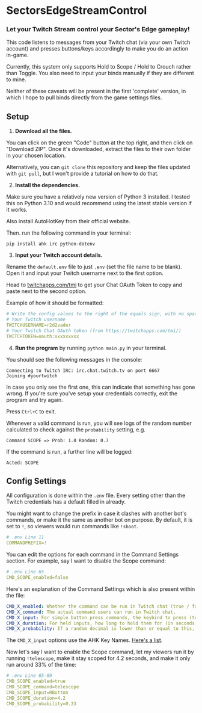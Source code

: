 # SectorsEdgeStreamControl
### Let your Twitch Stream control your Sector's Edge gameplay!

This code listens to messages from your Twitch chat (via your own Twitch account) and presses buttons/keys accordingly to make you do an action in-game. 

Currently, this system only supports Hold to Scope / Hold to Crouch rather than Toggle. You also need to input your binds manually if they are different to mine.

Neither of these caveats will be present in the first 'complete' version, in which I hope to pull binds directly from the game settings files.

## Setup

1. **Download all the files.** 

You can click on the green "Code" button at the top right, and then click on "Download ZIP". Once it's downloaded, extract the files to their own folder in your chosen location.

Alternatively, you can `git clone` this repository and keep the files updated with `git pull`, but I won't provide a tutorial on how to do that.

2. **Install the dependencies.**

Make sure you have a relatively new version of Python 3 installed. I tested this on Python 3.10 and would recommend using the latest stable version if it works.

Also install AutoHotKey from their official website.

Then. run the following command in your terminal:
```
pip install ahk irc python-dotenv
```

3. **Input your Twitch account details.**

Rename the `default.env` file to just `.env` (set the file name to be blank). Open it and input your Twitch username next to the first option.

Head to [twitchapps.com/tmi](https://twitchapps.com/tmi/) to get your Chat OAuth Token to copy and paste next to the second option. 

Example of how it should be formatted:
```yml
# Write the config values to the right of the equals sign, with no space inbetween.
# Your Twitch username
TWITCHUSERNAME=r2d2vader
# Your Twitch Chat OAuth token (from https://twitchapps.com/tmi/)
TWITCHTOKEN=oauth:xxxxxxxxx
```

4. **Run the program** by running `python main.py` in your terminal.

You should see the following messages in the console: 
```
Connecting to Twitch IRC: irc.chat.twitch.tv on port 6667
Joining #yourtwitch
```
In case you only see the first one, this can indicate that something has gone wrong. If you're sure you've setup your credentials correctly, exit the program and try again. 

Press `Ctrl+C` to exit.

Whenever a valid command is run, you will see logs of the random number calculated to check against the `probability` setting, e.g.
```
Command SCOPE => Prob: 1.0 Random: 0.7
```

 If the command is run, a further line will be logged:
```
Acted: SCOPE
```

## Config Settings

All configuration is done within the `.env` file. Every setting other than the Twitch credentials has a default filled in already.

You might want to change the prefix in case it clashes with another bot's commands, or make it the same as another bot on purpose. By default, it is set to `!`, so viewers would run commands like `!shoot`.

```yml
# .env Line 11
COMMANDPREFIX=!
```

You can edit the options for each command in the Command Settings section. For example, say I want to disable the Scope command:

```yml
# .env Line 65
CMD_SCOPE_enabled=false
```

Here's an explanation of the Command Settings which is also present within the file:
```yml
CMD_X_enabled: Whether the command can be run in Twitch chat (true / false). 
CMD_X_command: The actual command users can run in Twitch chat.
CMD_X_input: For simple button press commands, the keybind to press (temporary solution).
CMD_X_duration: For held inputs, how long to hold them for (in seconds). For non-held inputs, this is 0.
CMD_X_probability: If a random decimal is lower than or equal to this, the command will run (decimal between 0 and 1). By default these are all set to 1 (100% chance of running).
```

The `CMD_X_input` options use the AHK Key Names. [Here's a list](https://www.autohotkey.com/docs/KeyList.htm). 

Now let's say I want to enable the Scope command, let my viewers run it by running `!telescope`, make it stay scoped for 4.2 seconds, and make it only run around 33% of the time:
```yml
# .env Line 65-69
CMD_SCOPE_enabled=true
CMD_SCOPE_command=telescope
CMD_SCOPE_input=RButton
CMD_SCOPE_duration=4.2
CMD_SCOPE_probability=0.33
```